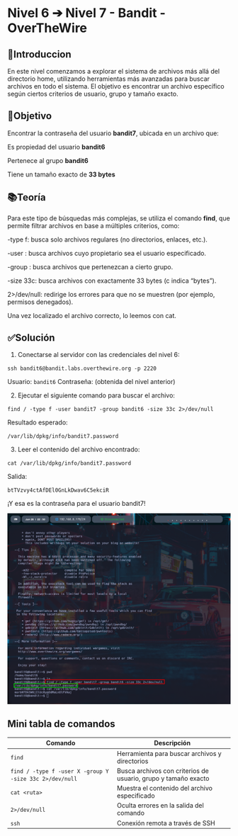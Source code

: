 # Nivel 6 ➔ Nivel 7 - Bandit - OverTheWire

## 📖Introduccion

En este nivel comenzamos a explorar el sistema de archivos más allá del directorio home, utilizando herramientas más avanzadas para buscar archivos en todo el sistema.
El objetivo es encontrar un archivo específico según ciertos criterios de usuario, grupo y tamaño exacto.

## 🎯Objetivo

Encontrar la contraseña del usuario **bandit7**, ubicada en un archivo que:

Es propiedad del usuario **bandit6**

Pertenece al grupo **bandit6**

Tiene un tamaño exacto de **33 bytes**

## 📚Teoría

Para este tipo de búsquedas más complejas, se utiliza el comando **find**, que permite filtrar archivos en base a múltiples criterios, como:

-type f: busca solo archivos regulares (no directorios, enlaces, etc.).

-user <usuario>: busca archivos cuyo propietario sea el usuario especificado.

-group <grupo>: busca archivos que pertenezcan a cierto grupo.

-size 33c: busca archivos con exactamente 33 bytes (c indica “bytes”).

2>/dev/null: redirige los errores para que no se muestren (por ejemplo, permisos denegados).

Una vez localizado el archivo correcto, lo leemos con cat.

## ✅Solución

1. Conectarse al servidor con las credenciales del nivel 6:

```
ssh bandit6@bandit.labs.overthewire.org -p 2220
```
Usuario: ```bandit6```
Contraseña: (obtenida del nivel anterior)

2. Ejecutar el siguiente comando para buscar el archivo:

```
find / -type f -user bandit7 -group bandit6 -size 33c 2>/dev/null
```
Resultado esperado:

```
/var/lib/dpkg/info/bandit7.password
```

3. Leer el contenido del archivo encontrado:

```
cat /var/lib/dpkg/info/bandit7.password
```
Salida:

```
btTVzvy4ctAfDEl0GnLkDwav6C5ekciR
```

¡Y esa es la contraseña para el usuario bandit7!

![Resultado](Imagen1.png)

## Mini tabla de comandos

| Comando | Descripción |
|----------|----------|
| ```find``` | Herramienta para buscar archivos y directorios
| ```find / -type f -user X -group Y -size 33c 2>/dev/null``` | Busca archivos con criterios de usuario, grupo y tamaño exacto
| ```cat <ruta>``` | Muestra el contenido del archivo especificado
| ```2>/dev/null``` | Oculta errores en la salida del comando
| ```ssh``` | Conexión remota a través de SSH

